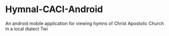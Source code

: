 # Hymnal-CACI-Android
An android mobile application for viewing hymns of Christ Apostolic Church in a local dialect Twi

